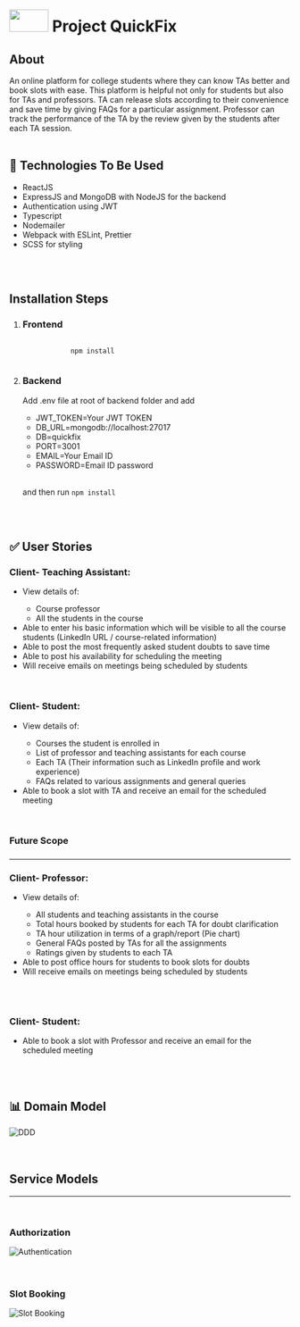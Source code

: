 <h1><centre><img src="Images/QuickFix-logo.png" height="40px" width="70px"> Project QuickFix</h1></centre>

<h2>About</h2>
An online platform for college students where they can know TAs better and book slots with ease. This platform is helpful not only for students but also for TAs and professors. TA can release slots according to their convenience and save time by giving FAQs for a particular assignment. Professor can track the performance of the TA by the review given by the students after each TA session.
<br><br>
<h2>🌟 Technologies To Be Used</h2>
<ul>
 <li>ReactJS</li>
 <li>ExpressJS and MongoDB with NodeJS for the backend</li>
 <li>Authentication using JWT</li>
 <li>Typescript</li>
 <li>Nodemailer</li>   
 <li>Webpack with ESLint, Prettier</li>
 <li>SCSS for styling</li>
</ul>
<br><br>

<h2>Installation Steps</h2>
<ol>
    <li>
        <h3>Frontend</h3>
        <p><code>
            npm install
        </code></p>
    </li>
    <li>
        <h3>Backend</h3>
        <p>Add .env file at root of backend folder and add</p>
        <ul>
            <li>JWT_TOKEN=Your JWT TOKEN</li>
            <li>DB_URL=mongodb://localhost:27017</li>
            <li>DB=quickfix</li>
            <li>PORT=3001</li>
            <li>EMAIL=Your Email ID</li>
            <li>PASSWORD=Email ID password</li>
        </ul>
        <br/>
        <p>and then run <code>npm install</code></p>
    </li>
</ol>
<br><br>

<h2>✅ User Stories</h2>

<h3>Client- Teaching Assistant:</h3>
<ul>
<li>View details of: </li>
<ul>
<li>Course professor</li>
<li>All the students in the course</li>
</ul>
<li>Able to enter his basic information which will be visible to all the course students (LinkedIn URL / course-related information)</li>
<li>Able to post the most frequently asked student doubts to save time</li>
<li>Able to post his availability for scheduling the meeting</li>
<li>Will receive emails on meetings being scheduled by students</li>
</ul>
<br>

<h3>Client- Student:</h3>
<ul>
<li>View details of:</li>
<ul>
<li>Courses the student is enrolled in</li>
<li>List of professor and teaching assistants for each course</li>
<li>Each TA (Their information such as LinkedIn profile and work experience)</li>
<li>FAQs related to various assignments and general queries</li>
</ul>
<li>Able to book a slot with TA and receive an email for the scheduled meeting</li>
</ul>
<br>

<h3>Future Scope<h3>
<hr>
<h3>Client- Professor: </h3>
<ul>
<li>View details of: </li>
<ul>
<li>All students and teaching assistants in the course</li>
<li>Total hours booked by students for each TA for doubt clarification</li>
<li>TA hour utilization in terms of a graph/report (Pie chart)</li>
<li>General FAQs posted by TAs for all the assignments</li>
<li>Ratings given by students to each TA</li>
</ul>
<li>Able to post office hours for students to book slots for doubts</li>
<li>Will receive emails on meetings being scheduled by students</li>
</ul>
<br><br>

<h3>Client- Student: </h3>
<ul>
<li>Able to book a slot with Professor and receive an email for the scheduled meeting</li>
</ul>
<br><br>

<h2>📊 Domain Model</h2>
<img src="Images/DDD.jpeg" title="DDD">
<br><br><br>

<h2> Service Models </h2>
<hr>
<br>
<h3> Authorization </h3>
<img src="Images/Authentication.png" title="Authentication">
<br><br><br>
<h3> Slot Booking </h3>
<img src="Images/Slot Booking.png" title="Slot Booking">
<br> <br>

